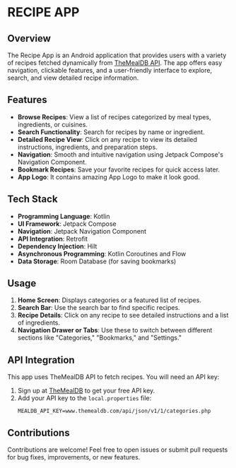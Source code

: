 # RECIPE APP

## Overview
The Recipe App is an Android application that provides users with a variety of recipes fetched dynamically from [TheMealDB API](https://www.themealdb.com/). The app offers easy navigation, clickable features, and a user-friendly interface to explore, search, and view detailed recipe information.

## Features
- **Browse Recipes**: View a list of recipes categorized by meal types, ingredients, or cuisines.
- **Search Functionality**: Search for recipes by name or ingredient.
- **Detailed Recipe View**: Click on any recipe to view its detailed instructions, ingredients, and preparation steps.
- **Navigation**: Smooth and intuitive navigation using Jetpack Compose's Navigation Component.
- **Bookmark Recipes**: Save your favorite recipes for quick access later.
- **App Logo**: It contains amazing App Logo to make it look good.
  
## Tech Stack
- **Programming Language**: Kotlin
- **UI Framework**: Jetpack Compose
- **Navigation**: Jetpack Navigation Component
- **API Integration**: Retrofit
- **Dependency Injection**: Hilt
- **Asynchronous Programming**: Kotlin Coroutines and Flow
- **Data Storage**: Room Database (for saving bookmarks)

## Usage
1. **Home Screen**: Displays categories or a featured list of recipes.
2. **Search Bar**: Use the search bar to find specific recipes.
3. **Recipe Details**: Click on any recipe to see detailed instructions and a list of ingredients.
4. **Navigation Drawer or Tabs**: Use these to switch between different sections like "Categories," "Bookmarks," and "Settings."

## API Integration
This app uses TheMealDB API to fetch recipes. You will need an API key:
1. Sign up at [TheMealDB](https://www.themealdb.com/) to get your free API key.
2. Add your API key to the `local.properties` file:
   ```properties
   MEALDB_API_KEY=www.themealdb.com/api/json/v1/1/categories.php
   ```


## Contributions
Contributions are welcome! Feel free to open issues or submit pull requests for bug fixes, improvements, or new features.


